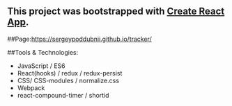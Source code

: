 ## This project was bootstrapped with [Create React App](https://github.com/facebook/create-react-app).
##Page:https://sergeypoddubnii.github.io/tracker/

##Tools & Technologies: 
  * JavaScript / ES6 
  * React(hooks) / redux / redux-persist
  * CSS/ CSS-modules / normalize.css
  * Webpack 
  * react-compound-timer / shortid
##



